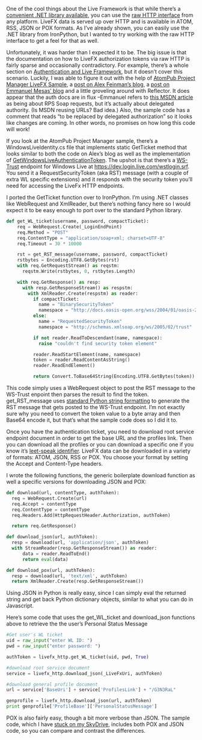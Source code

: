 One of the cool things about the Live Framework is that while there’s a
[convenient .NET library
available](http://msdn.microsoft.com/en-us/library/dd136352.aspx), you
can use the [raw HTTP
interface](http://msdn.microsoft.com/en-us/library/dd199240.aspx) from
any platform. LiveFX data is served up over HTTP and is available in
ATOM, RSS, JSON or POX formats. As I’ve already shown, you can easily
use the .NET library from IronPython, but I wanted to try working with
the raw HTTP interface to get a feel for that as well.

Unfortunately, it was harder than I expected it to be. The big issue is
that the documentation on how to LiveFX authorization tokens via raw
HTTP is fairly sparse and occasionally contradictory. For example,
there’s a whole section on [Authentication and Live
Framework](http://msdn.microsoft.com/en-us/library/dd137185.aspx), but
it doesn’t cover this scenario. Luckily, I was able to figure it out
with the help of [AtomPub Project Manager LiveFX
Sample](http://msdn.microsoft.com/en-us/library/dd135995.aspx), a [post
on Alex Feinman’s
blog](http://blog.opennetcf.com/afeinman/PermaLink,guid,80ea4a1d-fbc0-485d-a088-fb8f30efb6ab.aspx),
a [post on Emmanuel Mesas’
blog](http://blogs.msdn.com/emesas/archive/2008/02/13/windows-live-id-available-options-part-i.aspx)
and a little groveling around with Reflector. It does appear that the
auth docs are in flux –Emmanuel refers to [this MSDN
article](http://msdn.microsoft.com/en-us/library/bb447721.aspx) as being
about RPS Soap requests, but it’s actually about delegated authority.
(Is MSDN reusing URLs? Bad idea.) Also, the sample code has a comment
that reads “to be replaced by delegated authorization” so it looks like
changes are coming. In other words, no promises on how long this code
will work!

If you look at the AtomPub Project Manager sample, there’s a
WindowsLiveIdentity.cs file that implements static GetTicket method that
looks similar to both the code on Alex’s blog as well as the
implementation of
[GetWindowsLiveAuthenticationToken](http://msdn.microsoft.com/en-us/library/dd157462.aspx).
The upshot is that there’s a
[WS-Trust](http://en.wikipedia.org/wiki/WS-Trust) endpoint for Windows
Live at <https://dev.login.live.com/wstlogin.srf>. You send it a
RequestSecurityToken (aka RST) message (with a couple of extra WL
specific extensions) and it responds with the security token you’ll need
for accessing the LiveFx HTTP endpoints.

I ported the GetTicket function over to IronPython. I’m using .NET
classes like WebRequest and XmlReader, but there’s nothing fancy here so
I would expect it to be easy enough to port over to the standard Python
library.

``` python
def get_WL_ticket(username, password, compactTicket):
    req = WebRequest.Create(_LoginEndPoint)
    req.Method = "POST"
    req.ContentType = "application/soap+xml; charset=UTF-8"
    req.Timeout = 30 * 10000

    rst = get_RST_message(username, password, compactTicket)
    rstbytes = Encoding.UTF8.GetBytes(rst)
    with req.GetRequestStream() as reqstm:
      reqstm.Write(rstbytes, 0, rstbytes.Length)

    with req.GetResponse() as resp:
      with resp.GetResponseStream() as respstm:
        with XmlReader.Create(respstm) as reader:
          if compactTicket:
            name = "BinarySecurityToken"
            namespace = "http://docs.oasis-open.org/wss/2004/01/oasis-200401-wss-wssecurity-secext-1.0.xsd"
          else:
            name = "RequestedSecurityToken"
            namespace = "http://schemas.xmlsoap.org/ws/2005/02/trust"

          if not reader.ReadToDescendant(name, namespace):
            raise "couldn't find security token element"

          reader.ReadStartElement(name, namespace)
          token = reader.ReadContentAsString()
          reader.ReadEndElement()

          return Convert.ToBase64String(Encoding.UTF8.GetBytes(token))
```

This code simply uses a WebRequest object to post the RST message to the
WS-Trust enpoint then parses the result to find the token.
get\_RST\_message uses [standard Python string
formatting](http://www.python.org/doc/2.5.2/lib/typesseq-strings.html)
to generate the RST message that gets posted to the WS-Trust endpoint.
I’m not exactly sure why you need to convert the token value to a byte
array and then Base64 encode it, but that’s what the sample code does so
I did it to.

Once you have the authentication ticket, you need to download root
service endpoint document in order to get the base URL and the profiles
link. Then you can download all the profiles or you can download a
specific one if you know it’s [leet-speak
identifier](http://orand.blogspot.com/2008/11/l1v3-m35h-l337-h4x0rz.html).
LiveFX data can be downloaded in a variety of formats: ATOM, JSON, RSS
or POX. You choose your format by setting the Accept and Content-Type
headers.

I wrote the following functions, the generic boilerplate download
function as well a specific versions for downloading JSON and POX:

``` python
def download(url, contentType, authToken):
  req = WebRequest.Create(url)
  req.Accept = contentType
  req.ContentType = contentType
  req.Headers.Add(HttpRequestHeader.Authorization, authToken)

  return req.GetResponse()  

def download_json(url, authToken):
  resp = download(url, 'application/json', authToken)
  with StreamReader(resp.GetResponseStream()) as reader:  
      data = reader.ReadToEnd()
      return eval(data)

def download_pox(url, authToken):
  resp = download(url, 'text/xml', authToken)
  return XmlReader.Create(resp.GetResponseStream())
```

Using JSON in Python is really easy, since I can simply eval the
returned string and get back Python dictionary objects, similar to what
you can do in Javascript.

Here’s some code that uses the get\_WL\_ticket and download\_json
functions above to retrieve the the user’s Personal Status Message

``` python
#Get user's WL ticket
uid = raw_input("enter WL ID: ")
pwd = raw_input("enter password: ")

authToken = livefx_http.get_WL_ticket(uid, pwd, True)

#download root service document
service = livefx_http.download_json(_LiveFxUri, authToken)

#download general profile document
url = service['BaseUri'] + service['ProfilesLink'] + "/G3N3RaL"

genprofile = livefx_http.download_json(url, authToken)
print genprofile['ProfileBase']['PersonalStatusMessage']
```

POX is also fairly easy, though a bit more verbose than JSON. The sample
code, which I have [stuck on my
SkyDrive](http://cid-0d9bc809858885a4.skydrive.live.com/self.aspx/DevHawk%20Content/IronPython%20Stuff/LiveFxHttp.zip),
includes both POX and JSON code, so you can compare and contrast the
differences.
